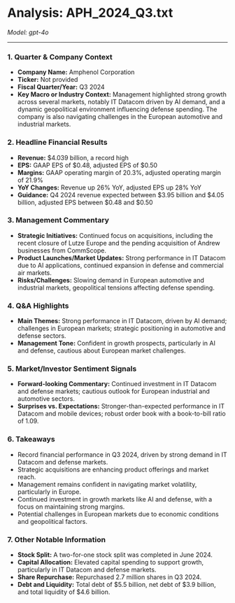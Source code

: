 # Analysis: APH_2024_Q3.txt

*Model: gpt-4o*

---

### 1. Quarter & Company Context
- **Company Name:** Amphenol Corporation
- **Ticker:** Not provided
- **Fiscal Quarter/Year:** Q3 2024
- **Key Macro or Industry Context:** Management highlighted strong growth across several markets, notably IT Datacom driven by AI demand, and a dynamic geopolitical environment influencing defense spending. The company is also navigating challenges in the European automotive and industrial markets.

### 2. Headline Financial Results
- **Revenue:** $4.039 billion, a record high
- **EPS:** GAAP EPS of $0.48, adjusted EPS of $0.50
- **Margins:** GAAP operating margin of 20.3%, adjusted operating margin of 21.9%
- **YoY Changes:** Revenue up 26% YoY, adjusted EPS up 28% YoY
- **Guidance:** Q4 2024 revenue expected between $3.95 billion and $4.05 billion, adjusted EPS between $0.48 and $0.50

### 3. Management Commentary
- **Strategic Initiatives:** Continued focus on acquisitions, including the recent closure of Lutze Europe and the pending acquisition of Andrew businesses from CommScope.
- **Product Launches/Market Updates:** Strong performance in IT Datacom due to AI applications, continued expansion in defense and commercial air markets.
- **Risks/Challenges:** Slowing demand in European automotive and industrial markets, geopolitical tensions affecting defense spending.

### 4. Q&A Highlights
- **Main Themes:** Strong performance in IT Datacom, driven by AI demand; challenges in European markets; strategic positioning in automotive and defense sectors.
- **Management Tone:** Confident in growth prospects, particularly in AI and defense, cautious about European market challenges.

### 5. Market/Investor Sentiment Signals
- **Forward-looking Commentary:** Continued investment in IT Datacom and defense markets; cautious outlook for European industrial and automotive sectors.
- **Surprises vs. Expectations:** Stronger-than-expected performance in IT Datacom and mobile devices; robust order book with a book-to-bill ratio of 1.09.

### 6. Takeaways
- Record financial performance in Q3 2024, driven by strong demand in IT Datacom and defense markets.
- Strategic acquisitions are enhancing product offerings and market reach.
- Management remains confident in navigating market volatility, particularly in Europe.
- Continued investment in growth markets like AI and defense, with a focus on maintaining strong margins.
- Potential challenges in European markets due to economic conditions and geopolitical factors.

### 7. Other Notable Information
- **Stock Split:** A two-for-one stock split was completed in June 2024.
- **Capital Allocation:** Elevated capital spending to support growth, particularly in IT Datacom and defense markets.
- **Share Repurchase:** Repurchased 2.7 million shares in Q3 2024.
- **Debt and Liquidity:** Total debt of $5.5 billion, net debt of $3.9 billion, and total liquidity of $4.6 billion.
